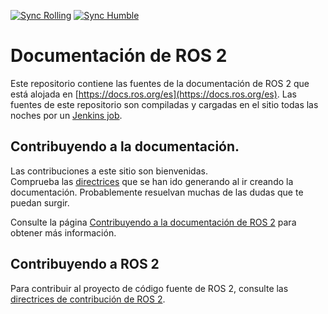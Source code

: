 [![Sync Rolling](https://github.com/ROS-Spanish-Users-Group/ros2_documentation/actions/workflows/sync_rolling.yml/badge.svg)](https://github.com/ROS-Spanish-Users-Group/ros2_documentation/actions/workflows/sync_rolling.yml)
[![Sync Humble](https://github.com/ROS-Spanish-Users-Group/ros2_documentation/actions/workflows/sync_humble.yml/badge.svg)](https://github.com/ROS-Spanish-Users-Group/ros2_documentation/actions/workflows/sync_humble.yml)

# Documentación de ROS 2

Este repositorio contiene las fuentes de la documentación de ROS 2 que está alojada en [https://docs.ros.org/es](https://docs.ros.org/es).
Las fuentes de este repositorio son compiladas y cargadas en el sitio todas las noches por un [Jenkins job](https://build.ros.org/job/doc_ros2doc).

## Contribuyendo a la documentación.

Las contribuciones a este sitio son bienvenidas.  
Comprueba las [directrices](https://github.com/ROS-Spanish-Users-Group/ros2_documentation/wiki) que se han ido generando al ir creando la documentación. Probablemente resuelvan muchas de las dudas que te puedan surgir.  

Consulte la página [Contribuyendo a la documentación de ROS 2](https://docs.ros.org/es/rolling/The-ROS2-Project/Contributing/Contributing-To-ROS-2-Documentation.html) para obtener más información.

## Contribuyendo a ROS 2

Para contribuir al proyecto de código fuente de ROS 2, consulte las [directrices de contribución de ROS 2](https://docs.ros.org/es/rolling/The-ROS2-Project/Contributing.html).
